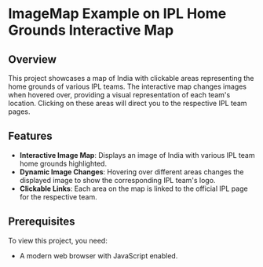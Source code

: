 # ImageMap Example on IPL Home Grounds Interactive Map

## Overview

This project showcases a map of India with clickable areas representing the home grounds of various IPL teams. The interactive map changes images when hovered over, providing a visual representation of each team's location. Clicking on these areas will direct you to the respective IPL team pages.

## Features

- **Interactive Image Map**: Displays an image of India with various IPL team home grounds highlighted.
- **Dynamic Image Changes**: Hovering over different areas changes the displayed image to show the corresponding IPL team's logo.
- **Clickable Links**: Each area on the map is linked to the official IPL page for the respective team.

## Prerequisites

To view this project, you need:
- A modern web browser with JavaScript enabled.
